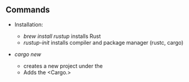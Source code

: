## Commands
* Installation:
  * _brew install rustup_ installs Rust
  * _rustup-init_ installs compiler and package manager (rustc, cargo)

* _cargo new <NAME>_
  * creates a new project under the <NAME>
  * Adds the <Cargo.>